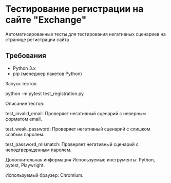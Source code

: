 # Тестирование регистрации на сайте "Exchange"

Автоматизированные тесты для тестирования негативных сценариев на странице регистрации сайта

## Требования

- Python 3.x
- pip (менеджер пакетов Python)


Запуск тестов

python -m pytest test_registration.py


Описание тестов:

test_invalid_email: Проверяет негативный сценарий с неверным форматом email.

test_weak_password: Проверяет негативный сценарий с слишком слабым паролем.

test_password_mismatch: Проверяет негативный сценарий с неподтвержденным паролем.


Дополнительная информация
Используемые инструменты: Python, pytest, Playwright.

Используемый браузер: Chromium.
